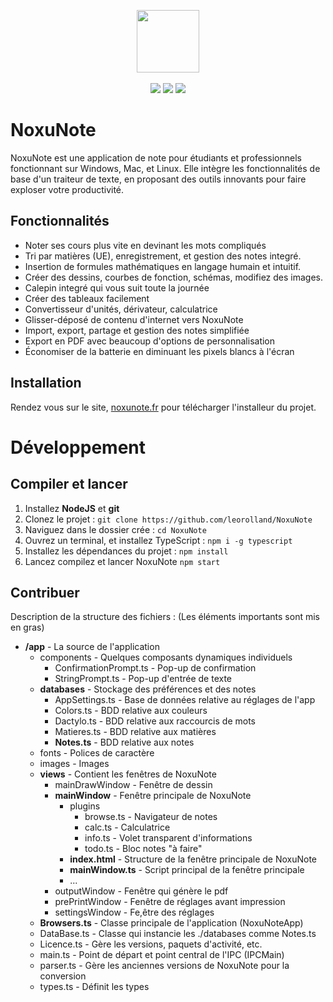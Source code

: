 
<p align="center">
  <img src="https://noxunote.fr/prototype/assets/img/logo_256.png" width="100"><br><br>
  <img src="https://img.shields.io/badge/dynamic/json?color=brightgreen&label=Version&query=version&url=https%3A%2F%2Fraw.githubusercontent.com%2Fleorolland%2FNoxuNote%2Fmaster%2Fpackage.json">
  <img src="https://img.shields.io/badge/dynamic/json?color=blue&label=Licence&query=license&url=https%3A%2F%2Fraw.githubusercontent.com%2Fleorolland%2FNoxuNote%2Fmaster%2Fpackage.json">
  <img src="https://img.shields.io/badge/dynamic/json?color=blueviolet&label=Utilisateurs%20cette%20semaine&query=stats.byPeriod.lastWeek&url=http%3A%2F%2Fnoxunote.fr%3A35200">
</p>

#  NoxuNote

NoxuNote est une application de note pour étudiants et professionnels fonctionnant sur Windows, Mac, et Linux. Elle intègre les fonctionnalités de base d'un traiteur de texte, en proposant des outils innovants pour faire exploser votre productivité.

## Fonctionnalités

- Noter ses cours plus vite en devinant les mots compliqués
- Tri par matières (UE), enregistrement, et gestion des notes integré.
- Insertion de formules mathématiques en langage humain et intuitif.
- Créer des dessins, courbes de fonction, schémas, modifiez des images.
- Calepin integré qui vous suit toute la journée
- Créer des tableaux facilement
- Convertisseur d'unités, dérivateur, calculatrice
- Glisser-déposé de contenu d'internet vers NoxuNote
- Import, export, partage et gestion des notes simplifiée
- Export en PDF avec beaucoup d'options de personnalisation
- Économiser de la batterie en diminuant les pixels blancs à l'écran


## Installation

Rendez vous sur le site, [noxunote.fr](https://www.noxunote.fr) pour télécharger l'installeur du projet.

# Développement

## Compiler et lancer
1) Installez **NodeJS** et **git**
2) Clonez le projet : `git clone https://github.com/leorolland/NoxuNote`
3) Naviguez dans le dossier crée : `cd NoxuNote`
4) Ouvrez un terminal, et installez TypeScript : `npm i -g typescript` 
5) Installez les dépendances du projet : `npm install`
6) Lancez compilez et lancer NoxuNote `npm start`

## Contribuer
Description de la structure des fichiers : (Les éléments importants sont mis en gras)

- **/app** - La source de l'application
  - components - Quelques composants dynamiques individuels
    - ConfirmationPrompt.ts - Pop-up de confirmation
    - StringPrompt.ts - Pop-up d'entrée de texte
  - **databases** - Stockage des préférences et des notes
    - AppSettings.ts - Base de données relative au réglages de l'app
    - Colors.ts - BDD relative aux couleurs
    - Dactylo.ts - BDD relative aux raccourcis de mots
    - Matieres.ts - BDD relative aux matières
    - **Notes.ts** - BDD relative aux notes 
  - fonts - Polices de caractère
  - images - Images
  - **views** - Contient les fenêtres de NoxuNote
    - mainDrawWindow - Fenêtre de dessin
    - **mainWindow** - Fenêtre principale de NoxuNote
      - plugins 
        - browse.ts - Navigateur de notes
        - calc.ts - Calculatrice
        - info.ts - Volet transparent d'informations
        - todo.ts - Bloc notes "à faire"
      - **index.html** - Structure de la fenêtre principale de NoxuNote
      - **mainWindow.ts** - Script principal de la fenêtre principale
      - ...
    - outputWindow - Fenêtre qui génère le pdf
    - prePrintWindow - Fenêtre de réglages avant impression
    - settingsWindow - Fe,être des réglages
  - **Browsers.ts** - Classe principale de l'application (NoxuNoteApp)
  - DataBase.ts - Classe qui instancie les ./databases comme Notes.ts
  - Licence.ts - Gère les versions, paquets d'activité, etc.
  - main.ts - Point de départ et point central de l'IPC (IPCMain)
  - parser.ts - Gère les anciennes versions de NoxuNote pour la conversion
  - types.ts - Définit les types